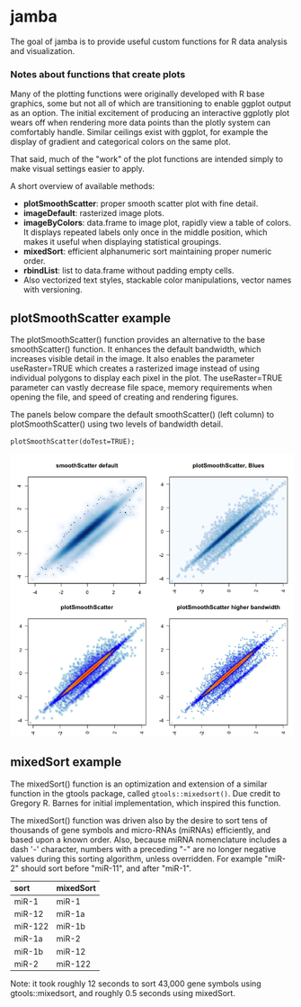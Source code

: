 
<!-- README.md is generated from README.Rmd. Please edit that file -->


jamba
=====

The goal of jamba is to provide useful custom functions for R data analysis and visualization.

### Notes about functions that create plots

Many of the plotting functions were originally developed with R base graphics, some but not all of which are transitioning to enable ggplot output as an option. The initial excitement of producing an interactive ggplotly plot wears off when rendering more data points than the plotly system can comfortably handle. Similar ceilings exist with ggplot, for example the display of gradient and categorical colors on the same plot.

That said, much of the "work" of the plot functions are intended simply to make visual settings easier to apply.

A short overview of available methods:

-   **plotSmoothScatter**: proper smooth scatter plot with fine detail.
-   **imageDefault**: rasterized image plots.
-   **imageByColors**: data.frame to image plot, rapidly view a table of colors. It displays repeated labels only once in the middle position, which makes it useful when displaying statistical groupings.
-   **mixedSort**: efficient alphanumeric sort maintaining proper numeric order.
-   **rbindList**: list to data.frame without padding empty cells.
-   Also vectorized text styles, stackable color manipulations, vector names with versioning.

plotSmoothScatter example
-------------------------

The plotSmoothScatter() function provides an alternative to the base smoothScatter() function. It enhances the default bandwidth, which increases visible detail in the image. It also enables the parameter useRaster=TRUE which creates a rasterized image instead of using individual polygons to display each pixel in the plot. The useRaster=TRUE parameter can vastly decrease file space, memory requirements when opening the file, and speed of creating and rendering figures.

The panels below compare the default smoothScatter() (left column) to plotSmoothScatter() using two levels of bandwidth detail.

``` {.r}
plotSmoothScatter(doTest=TRUE);
```

![](README-example1-1.png)

mixedSort example
-----------------

The mixedSort() function is an optimization and extension of a similar function in the gtools package, called `gtools::mixedsort()`. Due credit to Gregory R. Barnes for initial implementation, which inspired this function.

The mixedSort() function was driven also by the desire to sort tens of thousands of gene symbols and micro-RNAs (miRNAs) efficiently, and based upon a known order. Also, because miRNA nomenclature includes a dash '-' character, numbers with a preceding "-" are no longer negative values during this sorting algorithm, unless overridden. For example "miR-2" should sort before "miR-11", and after "miR-1".

|sort|mixedSort|
|:---|:--------|
|miR-1|miR-1|
|miR-12|miR-1a|
|miR-122|miR-1b|
|miR-1a|miR-2|
|miR-1b|miR-12|
|miR-2|miR-122|

Note: it took roughly 12 seconds to sort 43,000 gene symbols using gtools::mixedsort, and roughly 0.5 seconds using mixedSort.
